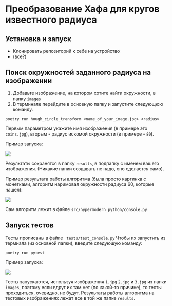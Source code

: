 # Преобразование Хафа для кругов известного радиуса 

## Установка и запуск 
* Клонировать репозиторий к себе на устройство
* (все?)

## Поиск окружностей заданного радиуса на изображении

1) Добавьте изображение, на котором хотите найти окружности, в папку ```images```
2) В терминале перейдите в основную папку и запустите следующюю команду. 

```
poetry run hough_circle_transform <name_of_your_image.jpg> <radius>
```
Первым параметром укажите имя изображения (в примере это ```coins.jpg```), вторым - радиус искомой окружности (в примере - ```80```).

Пример запуска:

<image src="readme_pictures/1.jpg">

Результаты сохранятся в папку ```results```, в подпапку с именем вашего изображения. (Никакие папки создавать не надо, оно сделается само). 

Пример результата работы алгоритма (была просто картинка с монетками, алгоритм наримовал окружности радиуса 60, которые нашел): 

<image src="readme_pictures/result_60.jpg">

Сам алгоритм лежит в файле ``` src/hypermodern_python/console.py ```

## Запуск тестов 

Тесты прописаны в файле ``` tests/test_console.py```
Чтобы их запустить из термиала (из основной папки), введите следующую команду: 

```
poetry run pytest 
```
Пример запуска:

<image src="readme_pictures/2.jpg">

Тесты запускаются, используя изображения ```1.jpg``` ```2.jpg``` и ```3.jpg``` из папки ```images```, поэтому если вдруг их там нет (по какой-то причине), то тесты проходиться, очевидно, не будут.
Результаты работы алгоритма на тестовых изображениях лежат все в той же папке ```results```.
